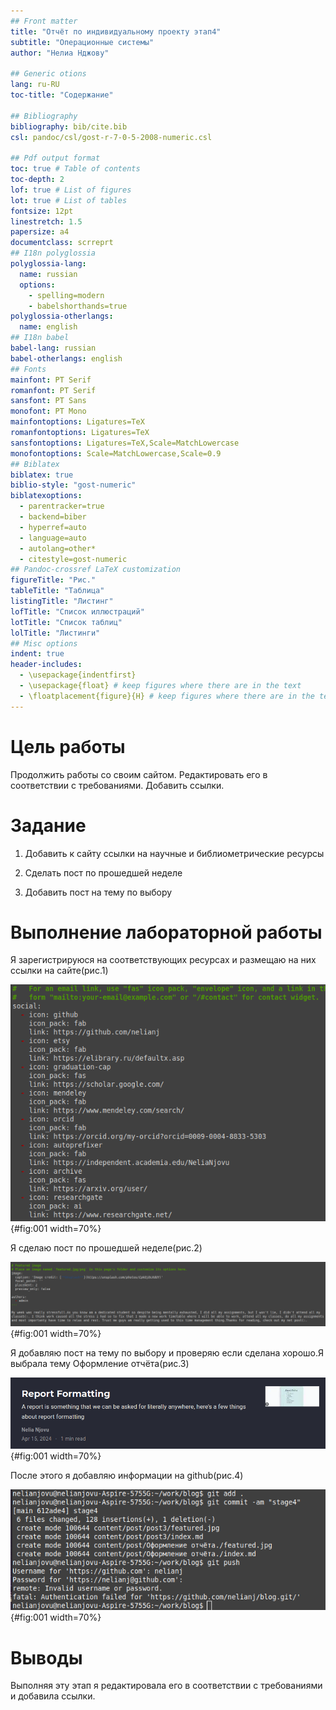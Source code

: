 ```yaml
---
## Front matter
title: "Отчёт по индивидуальному проекту этап4"
subtitle: "Операционные системы"
author: "Нелиа Нджову"

## Generic otions
lang: ru-RU
toc-title: "Содержание"

## Bibliography
bibliography: bib/cite.bib
csl: pandoc/csl/gost-r-7-0-5-2008-numeric.csl

## Pdf output format
toc: true # Table of contents
toc-depth: 2
lof: true # List of figures
lot: true # List of tables
fontsize: 12pt
linestretch: 1.5
papersize: a4
documentclass: scrreprt
## I18n polyglossia
polyglossia-lang:
  name: russian
  options:
	- spelling=modern
	- babelshorthands=true
polyglossia-otherlangs:
  name: english
## I18n babel
babel-lang: russian
babel-otherlangs: english
## Fonts
mainfont: PT Serif
romanfont: PT Serif
sansfont: PT Sans
monofont: PT Mono
mainfontoptions: Ligatures=TeX
romanfontoptions: Ligatures=TeX
sansfontoptions: Ligatures=TeX,Scale=MatchLowercase
monofontoptions: Scale=MatchLowercase,Scale=0.9
## Biblatex
biblatex: true
biblio-style: "gost-numeric"
biblatexoptions:
  - parentracker=true
  - backend=biber
  - hyperref=auto
  - language=auto
  - autolang=other*
  - citestyle=gost-numeric
## Pandoc-crossref LaTeX customization
figureTitle: "Рис."
tableTitle: "Таблица"
listingTitle: "Листинг"
lofTitle: "Список иллюстраций"
lotTitle: "Список таблиц"
lolTitle: "Листинги"
## Misc options
indent: true
header-includes:
  - \usepackage{indentfirst}
  - \usepackage{float} # keep figures where there are in the text
  - \floatplacement{figure}{H} # keep figures where there are in the text
---
```


# Цель работы

Продолжить работы со своим сайтом. Редактировать его в соответствии с требованиями. Добавить ссылки.

# Задание

1. Добавить к сайту ссылки на научные и библиометрические ресурсы

2. Сделать пост по прошедшей неделе

3. Добавить пост на тему по выбору

# Выполнение лабораторной работы

Я зарегистрируюся на соответствующих ресурсах и размещаю на них ссылки на сайте(рис.1) 

![добавление ссылки](image/01.png){#fig:001 width=70%}

Я сделаю пост по прошедшей неделе(рис.2)

![пост по прошедшей неделе](image/02.png){#fig:001 width=70%}

Я добавляю пост на тему по выбору и проверяю если сделана хорошо.Я выбрала тему Оформление отчёта(рис.3)

![пост на тему Оформление отчёта](image/04.png){#fig:001 width=70%}

После этого я добавляю информации на github(рис.4)

![добавление на github](image/05.png){#fig:001 width=70%}

# Выводы

Выполняя эту этап я редактировала его в соответствии с требованиями и добавила ссылки.

